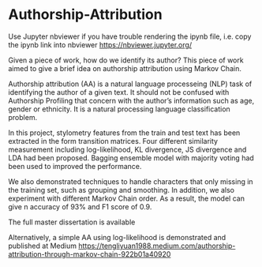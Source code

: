 # Authorship-Attribution

Use Jupyter nbviewer if you have trouble rendering the ipynb file, i.e. copy the ipynb link into nbviewer https://nbviewer.jupyter.org/

Given a piece of work, how do we identify its author? This piece of work aimed to give a brief idea on authorship attribution using Markov Chain.

Authorship attribution (AA) is a natural language processeing (NLP) task of identifying the author of a given text. It should not be confused with Authorship Profiling that concern with the author’s information such as age, gender or ethnicity. It is a natural processing language classification problem.

In this project, stylometry features from the train and test text has been extracted in the form transition matrices. 
Four different similarity measurement including log-likelihood, KL divergence, JS divergence and LDA had been proposed.
Bagging ensemble model with majority voting had been used to improved the performance.

We also demonstrated techniques to handle characters that only missing in the training set, such as grouping and smoothing.
In addition, we also experiment with different Markov Chain order.
As a result, the model can give n accuracy of 93% and F1 score of 0.9.

The full master dissertation is available

Alternatively, a simple AA using log-likelihood is demonstrated and published at Medium
https://tengliyuan1988.medium.com/authorship-attribution-through-markov-chain-922b01a40920
